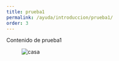 ```yaml
---
title: prueba1
permalink: /ayuda/introduccion/prueba1/
order: 3
---
```


<p>Contenido de prueba1</p>
<figure>
	<img src="{{ '/assets/images/casa.jpg' | absolute_url }}" alt="casa">
</figure>

